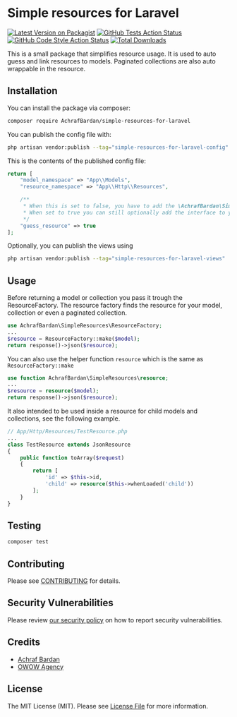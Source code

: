 # Simple resources for Laravel

[![Latest Version on Packagist](https://img.shields.io/packagist/v/AchrafBardan/simple-resources-for-laravel.svg?style=flat-square)](https://packagist.org/packages/AchrafBardan/simple-resources-for-laravel)
[![GitHub Tests Action Status](https://img.shields.io/github/actions/workflow/status/AchrafBardan/simple-resources-for-laravel/run-tests.yml?branch=main&label=tests&style=flat-square)](https://github.com/AchrafBardan/simple-resources-for-laravel/actions?query=workflow%3Arun-tests+branch%3Amain)
[![GitHub Code Style Action Status](https://img.shields.io/github/actions/workflow/status/AchrafBardan/simple-resources-for-laravel/fix-php-code-style-issues.yml?branch=main&label=code%20style&style=flat-square)](https://github.com/AchrafBardan/simple-resources-for-laravel/actions?query=workflow%3A"Fix+PHP+code+style+issues"+branch%3Amain)
[![Total Downloads](https://img.shields.io/packagist/dt/AchrafBardan/simple-resources-for-laravel.svg?style=flat-square)](https://packagist.org/packages/AchrafBardan/simple-resources-for-laravel)

This is a small package that simplifies resource usage. It is used to auto guess and link resources to models. Paginated collections are also auto wrappable in the resource.

## Installation

You can install the package via composer:

```bash
composer require AchrafBardan/simple-resources-for-laravel
```

You can publish the config file with:

```bash
php artisan vendor:publish --tag="simple-resources-for-laravel-config"
```

This is the contents of the published config file:

```php
return [
    "model_namespace" => "App\\Models",
    "resource_namespace" => "App\\Http\\Resources",

    /**
     * When this is set to false, you have to add the \AchrafBardan\SimpleResources\Contracts\HasResource interface to your models.
     * When set to true you can still optionally add the interface to your models, this interface will than be used instead of the guesser.
     */
    "guess_resource" => true
];
```

Optionally, you can publish the views using

```bash
php artisan vendor:publish --tag="simple-resources-for-laravel-views"
```

## Usage

Before returning a model or collection you pass it trough the ResourceFactory. The resource factory finds the resource for your model, collection or even a paginated collection.

```php
use AchrafBardan\SimpleResources\ResourceFactory;
...
$resource = ResourceFactory::make($model);
return response()->json($resource);
```
You can also use the helper function `resource` which is the same as `ResourceFactory::make`
```php
use function AchrafBardan\SimpleResources\resource;
...
$resource = resource($model);
return response()->json($resource);
```
It also intended to be used inside a resource for child models and collections, see the following example.
```php
// App/Http/Resources/TestResource.php
...
class TestResource extends JsonResource
{
    public function toArray($request)
    {
        return [
            'id' => $this->id,
            'child' => resource($this->whenLoaded('child'))
        ];
    }
}
```
## Testing

```bash
composer test
```

## Contributing

Please see [CONTRIBUTING](CONTRIBUTING.md) for details.

## Security Vulnerabilities

Please review [our security policy](../../security/policy) on how to report security vulnerabilities.

## Credits

- [Achraf Bardan](https://github.com/AchrafBardan)
- [OWOW Agency](https://github.com/owowagency)

## License

The MIT License (MIT). Please see [License File](LICENSE.md) for more information.
